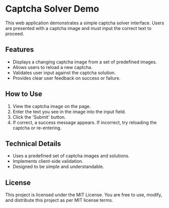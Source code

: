 # Captcha Solver Demo

This web application demonstrates a simple captcha solver interface. Users are presented with a captcha image and must input the correct text to proceed.

## Features
- Displays a changing captcha image from a set of predefined images.
- Allows users to reload a new captcha.
- Validates user input against the captcha solution.
- Provides clear user feedback on success or failure.

## How to Use
1. View the captcha image on the page.
2. Enter the text you see in the image into the input field.
3. Click the 'Submit' button.
4. If correct, a success message appears.
   If incorrect, try reloading the captcha or re-entering.

## Technical Details
- Uses a predefined set of captcha images and solutions.
- Implements client-side validation.
- Designed to be simple and understandable.

## License
This project is licensed under the MIT License. You are free to use, modify, and distribute this project as per MIT license terms.